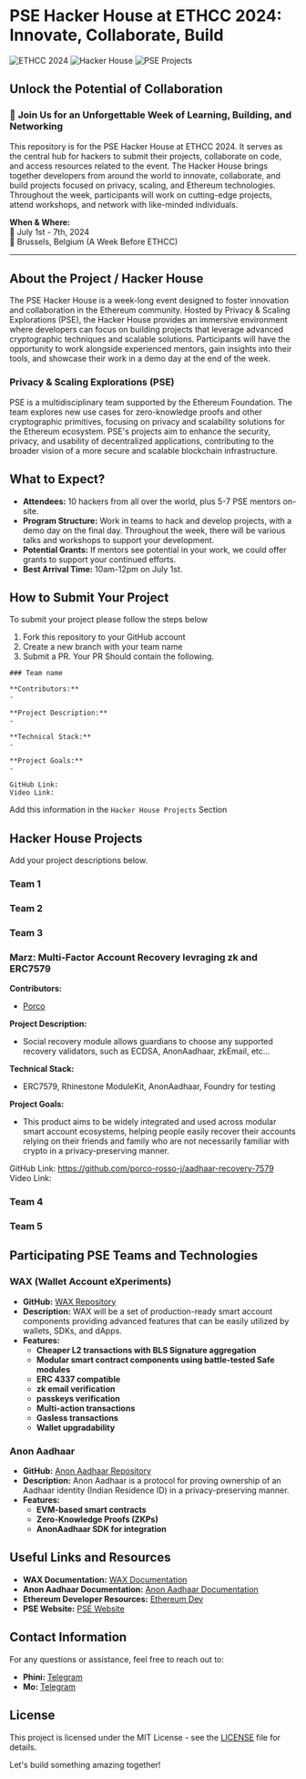 # PSE Hacker House at ETHCC 2024: Innovate, Collaborate, Build

![ETHCC 2024](https://img.shields.io/badge/ETHCC-2024-blue)
![Hacker House](https://img.shields.io/badge/Hacker-House-green)
![PSE Projects](https://img.shields.io/badge/PSE-Projects-orange)

## Unlock the Potential of Collaboration

### 🚀 **Join Us for an Unforgettable Week of Learning, Building, and Networking**

This repository is for the PSE Hacker House at ETHCC 2024. It serves as the central hub for hackers to submit their projects, collaborate on code, and access resources related to the event. The Hacker House brings together developers from around the world to innovate, collaborate, and build projects focused on privacy, scaling, and Ethereum technologies. Throughout the week, participants will work on cutting-edge projects, attend workshops, and network with like-minded individuals.

**When & Where:**  
**📅** July 1st - 7th, 2024  
**📍** Brussels, Belgium (A Week Before ETHCC)

---

## **About the Project / Hacker House**

The PSE Hacker House is a week-long event designed to foster innovation and collaboration in the Ethereum community. Hosted by Privacy & Scaling Explorations (PSE), the Hacker House provides an immersive environment where developers can focus on building projects that leverage advanced cryptographic techniques and scalable solutions. Participants will have the opportunity to work alongside experienced mentors, gain insights into their tools, and showcase their work in a demo day at the end of the week.

### **Privacy & Scaling Explorations (PSE)**

PSE is a multidisciplinary team supported by the Ethereum Foundation. The team explores new use cases for zero-knowledge proofs and other cryptographic primitives, focusing on privacy and scalability solutions for the Ethereum ecosystem. PSE's projects aim to enhance the security, privacy, and usability of decentralized applications, contributing to the broader vision of a more secure and scalable blockchain infrastructure.

## **What to Expect?**

- **Attendees:** 10 hackers from all over the world, plus 5-7 PSE mentors on-site.
- **Program Structure:** Work in teams to hack and develop projects, with a demo day on the final day. Throughout the week, there will be various talks and workshops to support your development.
- **Potential Grants:** If mentors see potential in your work, we could offer grants to support your continued efforts.
- **Best Arrival Time:** 10am-12pm on July 1st.

## **How to Submit Your Project**

To submit your project please follow the steps below 

1. Fork this repository to your GitHub account
2. Create a new branch with your team name
3. Submit a PR. Your PR Should contain the following.
   

```
### Team name

**Contributors:**
- 

**Project Description:**
- 

**Technical Stack:**
- 

**Project Goals:**
- 

GitHub Link: 
Video Link:
```

Add this information in the `Hacker House Projects` Section

## **Hacker House Projects**
Add your project descriptions below. 

### Team 1

### Team 2

### Team 3
### Marz: Multi-Factor Account Recovery levraging zk and ERC7579

**Contributors:**
- [Porco](https://github.com/porco-rosso-j)

**Project Description:**
- Social recovery module allows guardians to choose any supported recovery validators, such as ECDSA, AnonAadhaar, zkEmail, etc...

**Technical Stack:**
- ERC7579, Rhinestone ModuleKit, AnonAadhaar, Foundry for testing

**Project Goals:**
- This product aims to be widely integrated and used across modular smart account ecosystems, helping people easily recover their accounts relying on their friends and family who are not necessarily familiar with crypto in a privacy-preserving manner. 

GitHub Link: https://github.com/porco-rosso-j/aadhaar-recovery-7579
Video Link:

### Team 4

### Team 5

## **Participating PSE Teams and Technologies**

### **WAX (Wallet Account eXperiments)**
- **GitHub:** [WAX Repository](https://github.com/getwax)
- **Description:** WAX will be a set of production-ready smart account components providing advanced features that can be easily utilized by wallets, SDKs, and dApps.
- **Features:**
  - **Cheaper L2 transactions with BLS Signature aggregation**
  - **Modular smart contract components using battle-tested Safe modules**
  - **ERC 4337 compatible**
  - **zk email verification**
  - **passkeys verification**
  - **Multi-action transactions**
  - **Gasless transactions**
  - **Wallet upgradability**

### **Anon Aadhaar**
- **GitHub:** [Anon Aadhaar Repository](https://github.com/anon-aadhaar/anon-aadhaar)
- **Description:** Anon Aadhaar is a protocol for proving ownership of an Aadhaar identity (Indian Residence ID) in a privacy-preserving manner.
- **Features:**
  - **EVM-based smart contracts**
  - **Zero-Knowledge Proofs (ZKPs)**
  - **AnonAadhaar SDK for integration**

## **Useful Links and Resources**

- **WAX Documentation:** [WAX Documentation](https://github.com/getwax/docs)
- **Anon Aadhaar Documentation:** [Anon Aadhaar Documentation](https://github.com/anon-aadhaar/docs)
- **Ethereum Developer Resources:** [Ethereum Dev](https://ethereum.org/en/developers/)
- **PSE Website:** [PSE Website](https://pse.dev/en)


## **Contact Information**

For any questions or assistance, feel free to reach out to:
- **Phini:** [Telegram](https://t.me/)
- **Mo:** [Telegram](https://t.me/)

## **License**

This project is licensed under the MIT License - see the [LICENSE](LICENSE) file for details.

Let's build something amazing together!


